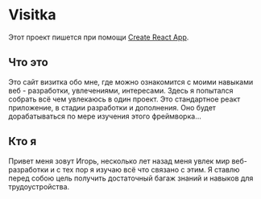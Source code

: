 # Visitka 

Этот проект пишется при помощи [Create React App](https://github.com/facebook/create-react-app).

## Что это
Это сайт визитка обо мне, где можно ознакомится с моими навыками веб - разработки, увлечениями, интересами. Здесь я попытался собрать всё чем увлекаюсь в один проект. Это стандартное реакт приложение, в стадии разработки и дополнения. Оно будет дорабатываться по мере изучения этого фреймворка…

## Кто я 
Привет меня зовут Игорь, несколько лет назад меня увлек мир веб-разработки и с тех пор я изучаю всё что связано с этим.
Я ставлю перед собою цель получить достаточный багаж знаний и навыков для трудоустройства.
